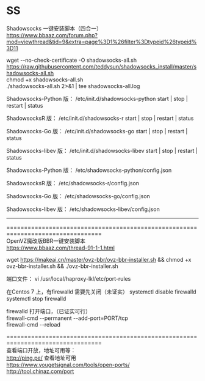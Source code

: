 # SS

Shadowsocks 一键安装脚本（四合一）</br>
https://www.bbaaz.com/forum.php?mod=viewthread&tid=9&extra=page%3D1%26filter%3Dtypeid%26typeid%3D11

wget --no-check-certificate -O shadowsocks-all.sh https://raw.githubusercontent.com/teddysun/shadowsocks_install/master/shadowsocks-all.sh</br>
chmod +x shadowsocks-all.sh</br>
./shadowsocks-all.sh 2>&1 | tee shadowsocks-all.log</br>


Shadowsocks-Python 版：
/etc/init.d/shadowsocks-python start | stop | restart | status</br>

ShadowsocksR 版：
/etc/init.d/shadowsocks-r start | stop | restart | status</br>

Shadowsocks-Go 版：
/etc/init.d/shadowsocks-go start | stop | restart | status</br>

Shadowsocks-libev 版：
/etc/init.d/shadowsocks-libev start | stop | restart | status</br>

Shadowsocks-Python 版：
/etc/shadowsocks-python/config.json</br>

ShadowsocksR 版：
/etc/shadowsocks-r/config.json</br>

Shadowsocks-Go 版：
/etc/shadowsocks-go/config.json</br>

Shadowsocks-libev 版：
/etc/shadowsocks-libev/config.json</br>

---------------------------------------------------------------------------------
=================================================================================</br>
OpenVZ魔改版BBR一键安装脚本 </br>
https://www.bbaaz.com/thread-91-1-1.html</br>

wget https://makeai.cn/master/ovz-bbr/ovz-bbr-installer.sh && chmod +x ovz-bbr-installer.sh && ./ovz-bbr-installer.sh </br>

端口文件： vi /usr/local/haproxy-lkl/etc/port-rules </br>

在Centos 7 上，有firewalld 需要先关闭（未证实）
systemctl disable firewalld </br>
systemctl stop firewalld </br>

firewalld 打开端口，（已证实可行）</br>
firewall-cmd --permanent --add-port=PORT/tcp </br>
firewall-cmd --reload </br>

=================================================================================</br>
查看端口开放，地址可用等：</br>
http://ping.pe/ 查看地址可用 </br>
https://www.yougetsignal.com/tools/open-ports/ </br>
http://tool.chinaz.com/port </br>

